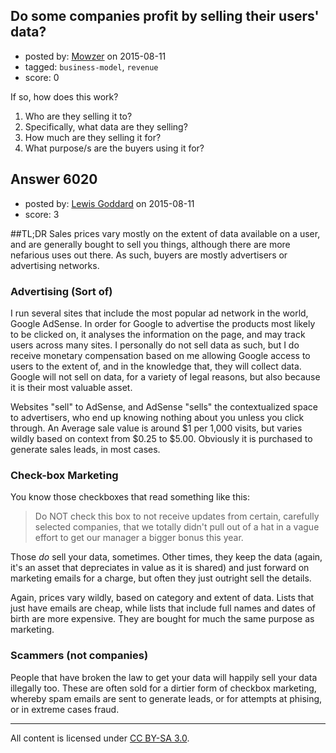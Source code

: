 ## Do some companies profit by selling their users' data?

- posted by: [Mowzer](https://stackexchange.com/users/1803081/mowzer) on 2015-08-11
- tagged: `business-model`, `revenue`
- score: 0

If so, how does this work?

1. Who are they selling it to?
2. Specifically, what data are they selling?
3. How much are they selling it for?
4. What purpose/s are the buyers using it for?


## Answer 6020

- posted by: [Lewis Goddard](https://stackexchange.com/users/904259/lewis-goddard) on 2015-08-11
- score: 3

##TL;DR
Sales prices vary mostly on the extent of data available on a user, and are generally bought to sell you things, although there are more nefarious uses out there. As such, buyers are mostly advertisers or advertising networks.

### Advertising (Sort of)

I run several sites that include the most popular ad network in the world, Google AdSense. In order for Google to advertise the products most likely to be clicked on, it analyses the information on the page, and may track users across many sites. I personally do not sell data as such, but I do receive monetary compensation based on me allowing Google access to users to the extent of, and in the knowledge that, they will collect data. Google will not sell on data, for a variety of legal reasons, but also because it is their most valuable asset.

Websites "sell" to AdSense, and AdSense "sells" the contextualized space to advertisers, who end up knowing nothing about you unless you click through. An Average sale value is around $1 per 1,000 visits, but varies wildly based on context from $0.25 to $5.00. Obviously it is purchased to generate sales leads, in most cases.

### Check-box Marketing
You know those checkboxes that read something like this:

> Do NOT check this box to not receive updates from certain, carefully selected companies, that we totally didn't pull out of a hat in a vague effort to get our manager a bigger bonus this year.

Those _do_ sell your data, sometimes. Other times, they keep the data (again, it's an asset that depreciates in value as it is shared) and just forward on marketing emails for a charge, but often they just outright sell the details.

Again, prices vary wildly, based on category and extent of data. Lists that just have emails are cheap, while lists that include full names and dates of birth are more expensive. They are bought for much the same purpose as marketing.

### Scammers (not companies)
People that have broken the law to get your data will happily sell your data illegally too. These are often sold for a dirtier form of checkbox marketing, whereby spam emails are sent to generate leads, or for attempts at phising, or in extreme cases fraud.



---

All content is licensed under [CC BY-SA 3.0](https://creativecommons.org/licenses/by-sa/3.0/).
